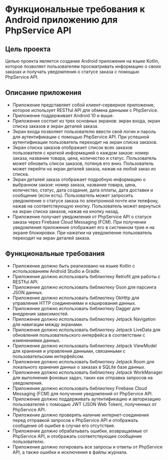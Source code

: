 # Функциональные требования к Android приложению для PhpService API

## Цель проекта
Целью проекта является создание Android приложения на языке Kotlin, которое позволяет пользователям просматривать информацию о своих заказах и получать уведомления о статусе заказа с помощью PhpService API.

## Описание приложения
- Приложение представляет собой клиент-серверное приложение, которое использует RESTful API для обмена данными с PhpService.
- Приложение поддерживает Android 10 и выше.
- Приложение состоит из трех основных экранов: экран входа, экран списка заказов и экран деталей заказа.
- Экран входа позволяет пользователю ввести свой логин и пароль для аутентификации с помощью PhpService API. При успешной аутентификации пользователь переходит на экран списка заказов.
- Экран списка заказов отображает список всех заказов пользователя с краткой информацией о каждом заказе: номер заказа, название товара, цена, количество и статус. Пользователь может обновить список заказов, потянув его вниз. Пользователь может перейти на экран деталей заказа, нажав на любой заказ из списка.
- Экран деталей заказа отображает подробную информацию о выбранном заказе: номер заказа, название товара, цена, количество, статус, дата создания, дата оплаты, дата доставки и сообщение (если есть). Пользователь может запросить уведомление о статусе заказа по электронной почте или телефону, нажав на соответствующую кнопку. Пользователь может вернуться на экран списка заказов, нажав на кнопку назад.
- Приложение получает уведомления от PhpService API о статусе заказа через Firebase Cloud Messaging (FCM). При получении уведомления приложение отображает его в системном трее и на экране блокировки. При нажатии на уведомление пользователь переходит на экран деталей заказа.

## Функциональные требования
- Приложение должно быть реализовано на языке Kotlin с использованием Android Studio и Gradle.
- Приложение должно использовать библиотеку Retrofit для работы с RESTful API.
- Приложение должно использовать библиотеку Gson для парсинга JSON данных.
- Приложение должно использовать библиотеку OkHttp для управления HTTP соединениями и кэширования данных.
- Приложение должно использовать библиотеку Dagger для внедрения зависимостей.
- Приложение должно использовать библиотеку Jetpack Navigation для навигации между экранами.
- Приложение должно использовать библиотеку Jetpack LiveData для обновления пользовательского интерфейса в соответствии с изменениями данных.
- Приложение должно использовать библиотеку Jetpack ViewModel для хранения и управления данными, связанными с пользовательским интерфейсом.
- Приложение должно использовать библиотеку Jetpack Room для локального хранения данных о заказах в SQLite базе данных.
- Приложение должно использовать библиотеку Jetpack WorkManager для выполнения фоновых задач, таких как отправка запросов на уведомления.
- Приложение должно использовать библиотеку Firebase Cloud Messaging (FCM) для получения уведомлений от PhpService API.
- Приложение должно поддерживать аутентификацию и авторизацию пользователей с помощью JWT (JSON Web Token), полученных от PhpService API.
- Приложение должно проверять наличие интернет-соединения перед отправкой запросов к PhpService API и отображать сообщение об ошибке в случае его отсутствия.
- Приложение должно обрабатывать ошибки, возвращаемые от PhpService API, и отображать соответствующее сообщение пользователю.
- Приложение должно логировать все запросы и ответы от PhpService API, а также ошибки и исключения в файлы журнала.
